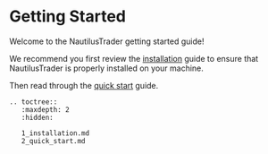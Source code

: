 # Getting Started

Welcome to the NautilusTrader getting started guide!

We recommend you first review the [installation](1_installation.md) guide to ensure that NautilusTrader
is properly installed on your machine.

Then read through the [quick start](2_quick_start.md) guide.

```{eval-rst}
.. toctree::
   :maxdepth: 2
   :hidden:
   
   1_installation.md
   2_quick_start.md
```